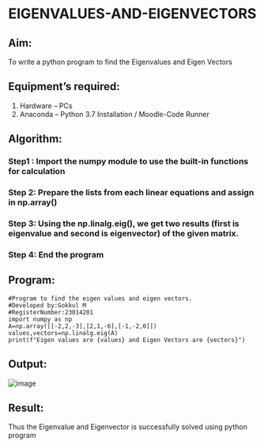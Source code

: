 # EIGENVALUES-AND-EIGENVECTORS
## Aim:
To write a python program to find the Eigenvalues and Eigen Vectors
## Equipment’s required:
1. 	Hardware – PCs
2. 	Anaconda – Python 3.7 Installation / Moodle-Code Runner
## Algorithm:
### Step1 : Import the numpy module to use the built-in functions for calculation
### Step 2: Prepare the lists from each linear equations and assign in np.array()
### Step 3: Using the np.linalg.eig(),  we get two results (first is eigenvalue and second is eigenvector) of the given matrix.
### Step 4: End the program
## Program:
```
#Program to find the eigen values and eigen vectors.
#Developed by:Gokkul M
#RegisterNumber:23014201
import numpy as np
A=np.array([[-2,2,-3],[2,1,-6],[-1,-2,0]])
values,vectors=np.linalg.eig(A)
print(f"Eigen values are {values} and Eigen Vectors are {vectors}")
```
## Output:
![image](https://github.com/Gokkul-M/EIGENVALUES-AND-EIGENVECTORS/assets/144870543/2a6a16bb-0ebc-4d78-8e9d-6ff687069201)
## Result:
Thus the Eigenvalue and Eigenvector is successfully solved using python program
